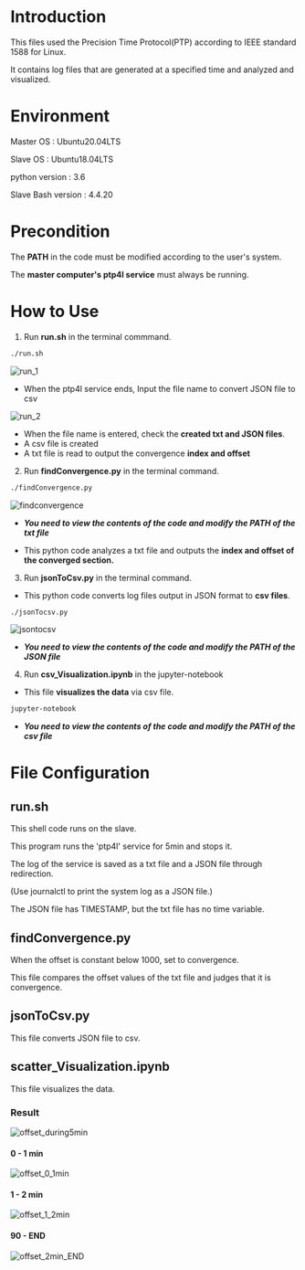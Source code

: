 # Introduction
This files used the Precision Time Protocol(PTP) according to IEEE standard 1588 for Linux.

It contains log files that are generated at a specified time and analyzed and visualized.

# Environment
Master OS : Ubuntu20.04LTS

Slave OS : Ubuntu18.04LTS

python version : 3.6

Slave Bash version : 4.4.20



# Precondition
The **PATH** in the code must be modified according to the user's system.

The **master computer's ptp4l service** must always be running.


# How to Use
1. Run **run.sh** in the terminal commmand.
```sh
./run.sh
```

![run_1](https://user-images.githubusercontent.com/33818414/88355198-982f8780-cd9e-11ea-98a2-49bd8e57a874.png)


- When the ptp4l service ends, Input the file name to convert JSON file to csv


![run_2](https://user-images.githubusercontent.com/33818414/88355201-9a91e180-cd9e-11ea-8b92-69e487946bf3.png)


- When the file name is entered, check the **created txt and JSON files**.
- A csv file is created
- A txt file is read to output the convergence **index and offset**

2. Run **findConvergence.py** in the terminal command.
```sh
./findConvergence.py
```

![findconvergence](https://user-images.githubusercontent.com/33818414/88164325-f188a100-cc4e-11ea-86bd-05f1b6e6fc15.png)
- ***You need to view the contents of the code and modify the PATH of the txt file***

- This python code analyzes a txt file and outputs the **index and offset of the converged section.**


3. Run **jsonToCsv.py** in the terminal command.
- This python code converts log files output in JSON format to **csv files**.
```sh
./jsonTocsv.py
```

![jsontocsv](https://user-images.githubusercontent.com/33818414/88164338-f51c2800-cc4e-11ea-8b02-a79a21311d3b.png)

- ***You need to view the contents of the code and modify the PATH of the JSON file***


4. Run **csv_Visualization.ipynb** in the jupyter-notebook
- This file **visualizes the data** via csv file.
 ```sh
 jupyter-notebook
 ```
 - ***You need to view the contents of the code and modify the PATH of the csv file***




# File Configuration

## run.sh
This shell code runs on the slave. 

This program runs the 'ptp4l' service for 5min and stops it.

The log of the service is saved as a txt file and a JSON file through redirection.

(Use journalctl to print the system log as a JSON file.)

The JSON file has TIMESTAMP, but the txt file has no time variable.


## findConvergence.py
When the offset is constant below 1000, set to convergence.

This file compares the offset values of the txt file and judges that it is convergence.

## jsonToCsv.py
This file converts JSON file to csv.


## scatter_Visualization.ipynb
This file visualizes the data.


### Result
![offset_during5min](https://user-images.githubusercontent.com/33818414/88353819-e7bf8480-cd99-11ea-9e49-eb44e81a3b55.png)



#### 0 - 1 min
![offset_0_1min](https://user-images.githubusercontent.com/33818414/88353830-ebeba200-cd99-11ea-98f6-d5f77fd65f1a.png)


#### 1 - 2 min
![offset_1_2min](https://user-images.githubusercontent.com/33818414/88353832-ee4dfc00-cd99-11ea-9a1a-2081245a0c1e.png)


#### 90 - END
![offset_2min_END](https://user-images.githubusercontent.com/33818414/88353834-f0b05600-cd99-11ea-8500-d20fe421af10.png)


